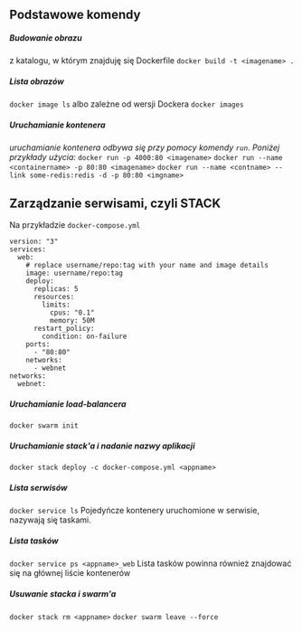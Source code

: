 ## Podstawowe komendy ##
##### Budowanie obrazu #####
z katalogu, w którym znajduję się Dockerfile
`docker build -t <imagename> .`
##### Lista obrazów #####
`docker image ls`
albo zależne od wersji Dockera
`docker images`
##### Uruchamianie kontenera #####
_uruchamianie kontenera odbywa się przy pomocy komendy `run`_.
_Poniżej przykłady użycia:_
`docker run -p 4000:80 <imagename>`
`docker run --name <containername> -p 80:80 <imagename>`
`docker run --name <contname> --link some-redis:redis -d -p 80:80 <imgname>`

## Zarządzanie serwisami, czyli STACK ##
Na przykładzie `docker-compose.yml`
```
version: "3"
services:
  web:
    # replace username/repo:tag with your name and image details
    image: username/repo:tag
    deploy:
      replicas: 5
      resources:
        limits:
          cpus: "0.1"
          memory: 50M
      restart_policy:
        condition: on-failure
    ports:
      - "80:80"
    networks:
      - webnet
networks:
  webnet:
```
##### Uruchamianie load-balancera #####
`docker swarm init`
##### Uruchamianie stack'a i nadanie nazwy aplikacji #####
`docker stack deploy -c docker-compose.yml <appname>`
##### Lista serwisów #####
`docker service ls`
Pojedyńcze kontenery uruchomione w serwisie, nazywają się taskami.
##### Lista tasków #####
`docker service ps <appname>_web`
Lista tasków powinna również znajdować się na głównej liście kontenerów
##### Usuwanie stacka i swarm'a #####
`docker stack rm <appname>`
`docker swarm leave --force`

